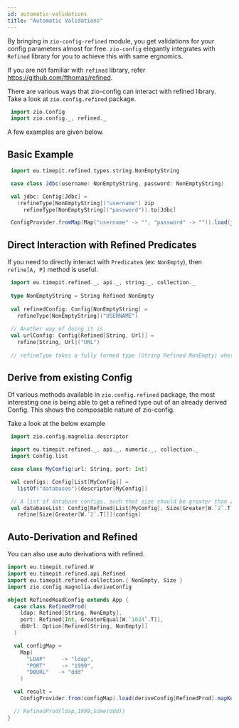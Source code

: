 ```yaml
---
id: automatic-validations
title: "Automatic Validations"
---
```


By bringing in `zio-config-refined` module, you get validations for your config parameters almost for free. 
`zio-config` elegantly integrates with `Refined` library for you to achieve this with same ergnomics.

If you are not familiar with `refined` library, refer https://github.com/fthomas/refined.

There are various ways that zio-config can interact with refined library. 
Take a look at `zio.config.refined` package.

```scala mdoc:silent
 import zio.Config
 import zio.config._, refined._

```

A few examples are given below.

## Basic Example

```scala mdoc:silent
 import eu.timepit.refined.types.string.NonEmptyString

 case class Jdbc(username: NonEmptyString, password: NonEmptyString)

 val jdbc: Config[Jdbc] =
   (refineType[NonEmptyString]("username") zip
     refineType[NonEmptyString]("password")).to[Jdbc]

 ConfigProvider.fromMap(Map("username" -> "", "password" -> "")).load(jdbc)
```

## Direct Interaction with Refined Predicates

If you need to directly interact with `Predicate`s (ex: `NonEmpty`), then
`refine[A, P]` method is useful.

```scala mdoc:silent
 import eu.timepit.refined._, api._, string._, collection._
 
 type NonEmptyString = String Refined NonEmpty
 
 val refinedConfig: Config[NonEmptyString] = 
   refineType[NonEmptyString]("USERNAME")
  
 // Another way of doing it is
 val urlConfig: Config[Refined[String, Url]] =
   refine[String, Url]("URL")
   
 // refineType takes a fully formed type (String Refined NonEmpty) where as refine allows you to play with the predicate directly (NonEmpty)  
```

## Derive from existing Config

Of various methods available in `zio.config.refined` package, 
the most interesting one is being able to get a refined type out of an already derived Config.
This shows the composable nature of zio-config. 

Take a look at the below example

```scala mdoc:silent
 import zio.config.magnolia.descriptor

 import eu.timepit.refined._, api._, numeric._, collection._
 import Config.list

 case class MyConfig(url: String, port: Int)

 val configs: Config[List[MyConfig]] =
   listOf("databases")(descriptor[MyConfig])

 // A list of database configs, such that size should be greater than 2.
 val databaseList: Config[Refined[List[MyConfig], Size[Greater[W.`2`.T]]]] =
   refine[Size[Greater[W.`2`.T]]](configs)
```

## Auto-Derivation and Refined

You can also use auto derivations with refined.

```scala mdoc:silent
import eu.timepit.refined.W
import eu.timepit.refined.api.Refined
import eu.timepit.refined.collection.{ NonEmpty, Size }
import zio.config.magnolia.deriveConfig

object RefinedReadConfig extends App {
  case class RefinedProd(
    ldap: Refined[String, NonEmpty],
    port: Refined[Int, GreaterEqual[W.`1024`.T]],
    dbUrl: Option[Refined[String, NonEmpty]]
  )

  val configMap =
    Map(
      "LDAP"     -> "ldap",
      "PORT"     -> "1999",
      "DBURL"   -> "ddd"
    )

  val result =
    ConfigProvider.from(configMap).load(deriveConfig[RefinedProd].mapKey(_.toUpperCase))

  // RefinedProd(ldap,1999,Some(ddd))
}
```
